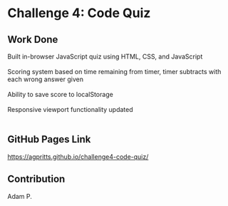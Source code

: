 # Challenge 4: Code Quiz

## Work Done
Built in-browser JavaScript quiz using HTML, CSS, and JavaScript </br>
</br>
Scoring system based on time remaining from timer, timer subtracts with each wrong answer given </br>
</br>
Ability to save score to localStorage </br>
</br>
Responsive viewport functionality updated </br>
</br>

## GitHub Pages Link
https://agpritts.github.io/challenge4-code-quiz/

## Contribution
Adam P.
